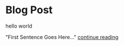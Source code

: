 # Blog Post
hello world






"First Sentence Goes Here..." 
      <a href="https://github.com/rc16je/IASC-2P02/blob/master/blog">continue reading</a>
